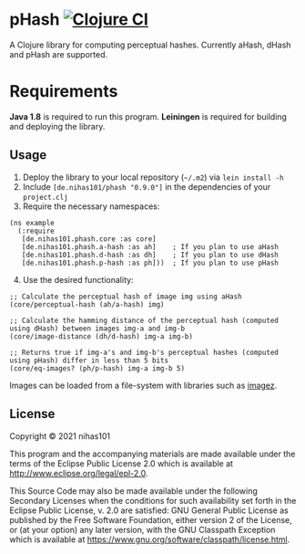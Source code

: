 # pHash [![Clojure CI](https://github.com/nihas101/pHash/actions/workflows/clojure.yml/badge.svg)](https://github.com/nihas101/pHash/actions/workflows/clojure.yml)

A Clojure library for computing perceptual hashes. Currently aHash, dHash and pHash are supported.

# Requirements
**Java 1.8** is required to run this program. **Leiningen** is required for building and deploying the library.

## Usage

1. Deploy the library to your local repository (`~/.m2`) via `lein install -h`
2. Include `[de.nihas101/phash "0.9.0"]` in the dependencies of your `project.clj`
3. Require the necessary namespaces:
```
(ns example
  (:require
   [de.nihas101.phash.core :as core]
   [de.nihas101.phash.a-hash :as ah]    ; If you plan to use aHash
   [de.nihas101.phash.d-hash :as dh]    ; If you plan to use dHash
   [de.nihas101.phash.p-hash :as ph]))  ; If you plan to use pHash
```
4. Use the desired functionality:
```
;; Calculate the perceptual hash of image img using aHash
(core/perceptual-hash (ah/a-hash) img)

;; Calculate the hamming distance of the perceptual hash (computed using dHash) between images img-a and img-b
(core/image-distance (dh/d-hash) img-a img-b)

;; Returns true if img-a's and img-b's perceptual hashes (computed using pHash) differ in less than 5 bits
(core/eq-images? (ph/p-hash) img-a img-b 5)
```
Images can be loaded from a file-system with libraries such as [imagez](https://github.com/mikera/imagez).

## License

Copyright © 2021 nihas101

This program and the accompanying materials are made available under the
terms of the Eclipse Public License 2.0 which is available at
http://www.eclipse.org/legal/epl-2.0.

This Source Code may also be made available under the following Secondary
Licenses when the conditions for such availability set forth in the Eclipse
Public License, v. 2.0 are satisfied: GNU General Public License as published by
the Free Software Foundation, either version 2 of the License, or (at your
option) any later version, with the GNU Classpath Exception which is available
at https://www.gnu.org/software/classpath/license.html.
